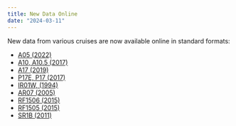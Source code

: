 ```yaml
---
title: New Data Online
date: "2024-03-11"
---
```


New data from various cruises are now available online in standard formats:
- [A05 (2022)][1]
- [A10, A10.5 (2017)][2]
- [A17 (2019)][3]
- [P17E, P17 (2017)][4]
- [IR01W, (1994)][5]
- [AR07 (2005)][6]
- [RF1506 (2015)][7]
- [RF1505 (2015)][8]
- [SR1B (2011)][9]


[1]: /cruise/74EQ20220209
[2]: /cruise/06M220170104
[3]: /cruise/29HE20190405
[4]: /cruise/49NZ20170208
[5]: /cruise/41SS19940301
[6]: /cruise/35TH20050604
[7]: /cruise/49UP20150627
[8]: /cruise/49UP20150604
[9]: /cruise/74JC20111127
